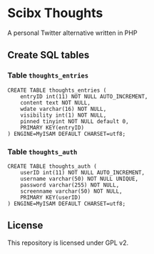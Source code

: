 # Scibx Thoughts

A personal Twitter alternative written in PHP

## Create SQL tables
### Table `thoughts_entries`
```
CREATE TABLE thoughts_entries (
    entryID int(11) NOT NULL AUTO_INCREMENT, 
    content text NOT NULL, 
    wdate varchar(16) NOT NULL, 
    visibility int(1) NOT NULL, 
    pinned tinyint NOT NULL default 0, 
    PRIMARY KEY(entryID)
) ENGINE=MyISAM DEFAULT CHARSET=utf8;
```
### Table `thoughts_auth`
```
CREATE TABLE thoughts_auth (
    userID int(11) NOT NULL AUTO_INCREMENT, 
    username varchar(50) NOT NULL UNIQUE, 
    password varchar(255) NOT NULL, 
    screenname varchar(50) NOT NULL, 
    PRIMARY KEY(userID)
) ENGINE=MyISAM DEFAULT CHARSET=utf8;
```

## License
This repository is licensed under GPL v2.
